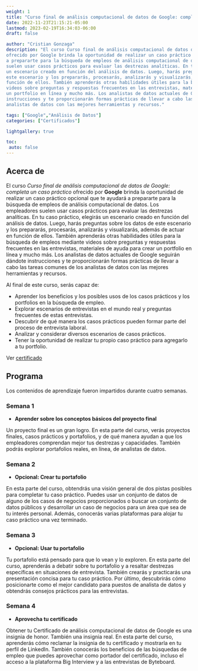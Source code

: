 ```yaml
---
weight: 1
title: "Curso final de análisis computacional de datos de Google: completa un caso práctico"
date: 2022-11-23T21:15:21-05:00
lastmod: 2023-02-19T16:34:03-06:00
draft: false

author: "Cristian Gonzaga"
description: "El curso Curso final de análisis computacional de datos de Google: completa un caso práctico 
ofrecido por Google brinda la oportunidad de realizar un caso práctico opcional que te ayudará 
a prepararte para la búsqueda de empleos de análisis computacional de datos. Los empleadores 
suelen usar casos prácticos para evaluar las destrezas analíticas. En tu caso práctico, elegirás 
un escenario creado en función del análisis de datos. Luego, harás preguntas sobre los datos de 
este escenario y los prepararás, procesarás, analizarás y visualizarás, además de actuar en 
función de ellos. También aprenderás otras habilidades útiles para la búsqueda de empleos mediante 
videos sobre preguntas y respuestas frecuentes en las entrevistas, materiales de ayuda para crear 
un portfolio en línea y mucho más. Los analistas de datos actuales de Google seguirán dándote 
instrucciones y te proporcionarán formas prácticas de llevar a cabo las tareas comunes de los 
analistas de datos con las mejores herramientas y recursos."

tags: ["Google","Análisis de Datos"]
categories: ["Certificados"]

lightgallery: true

toc:
 auto: false
---
```

<!--more-->

## Acerca de

El curso *Curso final de análisis computacional de datos de Google: completa un caso práctico* 
ofrecido por **Google** brinda la oportunidad de realizar un caso práctico opcional que te ayudará 
a prepararte para la búsqueda de empleos de análisis computacional de datos. Los empleadores 
suelen usar casos prácticos para evaluar las destrezas analíticas. En tu caso práctico, elegirás 
un escenario creado en función del análisis de datos. Luego, harás preguntas sobre los datos de 
este escenario y los prepararás, procesarás, analizarás y visualizarás, además de actuar en 
función de ellos. También aprenderás otras habilidades útiles para la búsqueda de empleos mediante 
videos sobre preguntas y respuestas frecuentes en las entrevistas, materiales de ayuda para crear 
un portfolio en línea y mucho más. Los analistas de datos actuales de Google seguirán dándote 
instrucciones y te proporcionarán formas prácticas de llevar a cabo las tareas comunes de los 
analistas de datos con las mejores herramientas y recursos.

Al final de este curso, serás capaz de:
 - Aprender los beneficios y los posibles usos de los casos prácticos y los portfolios en la 
búsqueda de empleo.
 - Explorar escenarios de entrevistas en el mundo real y preguntas frecuentes de estas entrevistas.
 - Descubrir de qué manera los casos prácticos pueden formar parte del proceso de entrevista laboral. 
 - Analizar y considerar diversos escenarios de casos prácticos. 
 - Tener la oportunidad de realizar tu propio caso práctico para agregarlo a tu portfolio.

Ver [certificado](https://coursera.org/share/94294cf921ad87bcd3d009a55fce0679)

## Programa

Los contenidos de aprendizaje fueron impartidos durante cuatro semanas.

### Semana 1
* **Aprender sobre los conceptos básicos del proyecto final** 

Un proyecto final es un gran logro. En esta parte del curso, verás proyectos finales, casos 
prácticos y portafolios, y de qué manera ayudan a que los empleadores comprendan mejor tus 
destrezas y capacidades. También podrás explorar portafolios reales, en línea, de analistas 
de datos.

### Semana 2
* **Opcional: Crear tu portafolio** 

En esta parte del curso, obtendrás una visión general de dos pistas posibles para completar tu 
caso práctico. Puedes usar un conjunto de datos de alguno de los casos de negocios proporcionados 
o buscar un conjunto de datos públicos y desarrollar un caso de negocios para un área que sea de 
tu interés personal. Además, conocerás varias plataformas para alojar tu caso práctico una vez 
terminado.

### Semana 3
* **Opcional: Usar tu portafolio** 

Tu portafolio está pensado para que lo vean y lo exploren. En esta parte del curso, aprenderás a 
debatir sobre tu portafolio y a resaltar destrezas específicas en situaciones de entrevista. 
También crearás y practicarás una presentación concisa para tu caso práctico. Por último, 
descubrirás cómo posicionarte como el mejor candidato para puestos de analista de datos y 
obtendrás consejos prácticos para las entrevistas.

### Semana 4
* **Aprovecha tu certificado** 

Obtener tu Certificado de análisis computacional de datos de Google es una insignia de honor. 
También una insignia real. En esta parte del curso, aprenderás cómo reclamar la insignia de tu 
certificado y mostrarla en tu perfil de LinkedIn. También conocerás los beneficios de las búsquedas 
de empleo que puedes aprovechar como portador del certificado, incluso el acceso a la plataforma 
Big Interview y a las entrevistas de Byteboard.